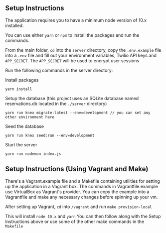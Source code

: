 ## Setup Instructions
The application requires you to have a minimum node version of 10.x installed.


You can use either `yarn` or `npm` to install the packages and run the commands.

 From the main folder, `cd` into the `server` directory, copy the `.env.example` file into a `.env` file and fill out your environment variables, Twilio API keys and `APP_SECRET`. The `APP_SECRET` will be used to encrypt user sessions

Run the following commands in the server directory:

Install packages

    yarn install

Setup the database (this project uses an SQLite database named reservations.db located in the `./server` directory)

    yarn run knex migrate:latest --env=development // you can set any other environment here

Seed the database

    yarn run knex seed:run --env=development

Start the server

    yarn run nodemon index.js

## Setup Instructions (Using Vagrant and Make)
There's a Vagrant.example file and a Makefile containing utilities for setting up the application in a Vagrant box. The commands in Vagrantfile.example use VirtualBox as Vagrant's provider. You can copy the example into a Vagrantfile and make any necessary changes before spinning up your vm.

After setting up Vagrant, `cd` into `/vagrant` and run `make provision-local`

This will install  `node 10.x` and `yarn` You can then follow along with the Setup Instructions above or use some of the other make commands in the `Makefile`
